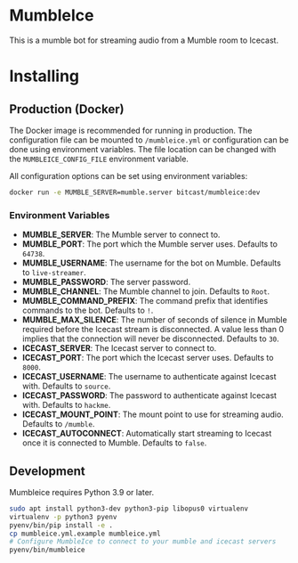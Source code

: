 # MumbleIce

This is a mumble bot for streaming audio from a Mumble room to Icecast.

# Installing

## Production (Docker)
The Docker image is recommended for running in production. The configuration
file can be mounted to `/mumbleice.yml` or configuration can be done using
environment variables. The file location can be changed with the
`MUMBLEICE_CONFIG_FILE` environment variable.

All configuration options can be set using environment variables:

```bash
docker run -e MUMBLE_SERVER=mumble.server bitcast/mumbleice:dev
```

### Environment Variables

* **MUMBLE_SERVER**: The Mumble server to connect to.
* **MUMBLE_PORT**: The port which the Mumble server uses. Defaults to `64738`.
* **MUMBLE_USERNAME**: The username for the bot on Mumble. Defaults to
  `live-streamer`.
* **MUMBLE_PASSWORD**: The server password.
* **MUMBLE_CHANNEL**: The Mumble channel to join. Defaults to `Root`.
* **MUMBLE_COMMAND_PREFIX**: The command prefix that identifies commands to the
  bot. Defaults to `!`.
* **MUMBLE_MAX_SILENCE**: The number of seconds of silence in Mumble required
  before the Icecast stream is disconnected. A value less than 0 implies that
  the connection will never be disconnected. Defaults to `30`.
* **ICECAST_SERVER**: The Icecast server to connect to.
* **ICECAST_PORT**: The port which the Icecast server uses. Defaults to `8000`.
* **ICECAST_USERNAME**: The username to authenticate against Icecast with.
  Defaults to `source`.
* **ICECAST_PASSWORD**: The password to authenticate against Icecast with.
  Defaults to `hackme`.
* **ICECAST_MOUNT_POINT**: The mount point to use for streaming audio. Defaults
  to `/mumble`.
* **ICECAST_AUTOCONNECT**: Automatically start streaming to Icecast once it is
  connected to Mumble. Defaults to `false`.

## Development

Mumbleice requires Python 3.9 or later.

```bash
sudo apt install python3-dev python3-pip libopus0 virtualenv
virtualenv -p python3 pyenv
pyenv/bin/pip install -e .
cp mumbleice.yml.example mumbleice.yml
# Configure MumbleIce to connect to your mumble and icecast servers
pyenv/bin/mumbleice
```
